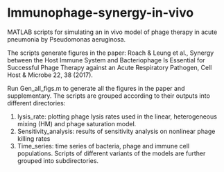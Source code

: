 # Immunophage-synergy-in-vivo
MATLAB scripts for simulating an in vivo model of phage therapy in acute pneumonia by Pseudomonas aeruginosa.

The scripts generate figures in the paper: Roach & Leung et al., Synergy between the Host Immune System and Bacteriophage Is Essential for Successful Phage Therapy against an Acute Respiratory Pathogen, Cell Host & Microbe 22, 38 (2017).

Run Gen_all_figs.m to generate all the figures in the paper and supplementary.
The scripts are grouped according to their outputs into different directories:
1. lysis_rate: plotting phage lysis rates used in the linear, heterogeneous mixing (HM) and phage saturation model.
2. Sensitivity_analysis: results of sensitivity analysis on nonlinear phage killing rates
3. Time_series: time series of bacteria, phage and immune cell populations. Scripts of different variants of the models are further grouped into subdirectories.
